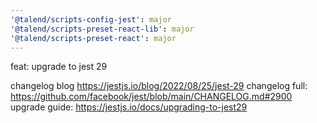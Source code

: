 ```yaml
---
'@talend/scripts-config-jest': major
'@talend/scripts-preset-react-lib': major
'@talend/scripts-preset-react': major
---
```


feat: upgrade to jest 29

changelog blog https://jestjs.io/blog/2022/08/25/jest-29
changelog full: https://github.com/facebook/jest/blob/main/CHANGELOG.md#2900
upgrade guide: https://jestjs.io/docs/upgrading-to-jest29
